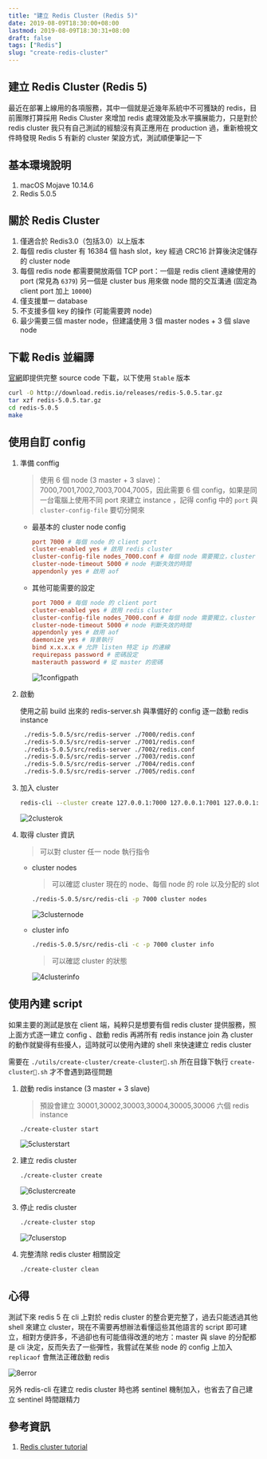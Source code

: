 ```yaml
---
title: "建立 Redis Cluster (Redis 5)"
date: 2019-08-09T18:30:00+08:00
lastmod: 2019-08-09T18:30:31+08:00
draft: false
tags: ["Redis"]
slug: "create-redis-cluster"
---
```


## 建立 Redis Cluster (Redis 5)

最近在部署上線用的各項服務，其中一個就是近幾年系統中不可獲缺的 redis，目前團隊打算採用 Redis Cluster 來增加 redis 處理效能及水平擴展能力，只是對於 redis cluster 我只有自己測試的經驗沒有真正應用在 production 過，重新檢視文件時發現 Redis 5 有新的 cluster 架設方式，測試順便筆記一下

## 基本環境說明

1. macOS Mojave 10.14.6
2. Redis 5.0.5

## 關於 Redis Cluster

1. 僅適合於 Redis3.0（包括3.0）以上版本
2. 每個 redis cluster 有 16384 個 hash slot，key 經過 CRC16 計算後決定儲存的 cluster node
3. 每個 redis node 都需要開放兩個 TCP port：一個是 redis client 連線使用的 port (常見為 `6379`) 另一個是 cluster bus 用來做 node 間的交互溝通 (固定為 client port 加上 `10000`)
4. 僅支援單一 database
5. 不支援多個 key 的操作 (可能需要跨 node)
6. 最少需要三個 master node，但建議使用 3 個 master nodes + 3 個 slave node

## 下載 Redis 並編譯

[官網](https://redis.io/download)即提供完整 source code 下載，以下使用 `Stable` 版本

```bash
curl -O http://download.redis.io/releases/redis-5.0.5.tar.gz
tar xzf redis-5.0.5.tar.gz
cd redis-5.0.5
make
```

## 使用自訂 config

1. 準備 conffig

    > 使用 6 個 node (3 master + 3 slave)：7000,7001,7002,7003,7004,7005，因此需要 6 個 config，如果是同一台電腦上使用不同 port 來建立 instance ，記得 config 中的 `port` 與 `cluster-config-file` 要切分開來

    - 最基本的 cluster node config

        ```conf
        port 7000 # 每個 node 的 client port
        cluster-enabled yes # 啟用 redis cluster
        cluster-config-file nodes_7000.conf # 每個 node 需要獨立，cluster 自行維護使用，不需人為介入
        cluster-node-timeout 5000 # node 判斷失效的時間
        appendonly yes # 啟用 aof
        ```

    - 其他可能需要的設定

        ```conf
        port 7000 # 每個 node 的 client port
        cluster-enabled yes # 啟用 redis cluster
        cluster-config-file nodes_7000.conf # 每個 node 需要獨立，cluster 自行維護使用，不需人為介入
        cluster-node-timeout 5000 # node 判斷失效的時間
        appendonly yes # 啟用 aof
        daemonize yes # 背景執行
        bind x.x.x.x # 允許 listen 特定 ip 的連線
        requirepass password # 密碼設定
        masterauth password # 從 master 的密碼
        ```

        ![1configpath](https://user-images.githubusercontent.com/3851540/62774852-a7a7b900-bad8-11e9-83ee-b52ca8c3123d.png)

2. 啟動

    使用之前 build 出來的 redis-server.sh 與準備好的 config 逐一啟動 redis instance

    ```bash
     ./redis-5.0.5/src/redis-server ./7000/redis.conf
     ./redis-5.0.5/src/redis-server ./7001/redis.conf
     ./redis-5.0.5/src/redis-server ./7002/redis.conf
     ./redis-5.0.5/src/redis-server ./7003/redis.conf
     ./redis-5.0.5/src/redis-server ./7004/redis.conf
     ./redis-5.0.5/src/redis-server ./7005/redis.conf
    ```

3. 加入 cluster

    ```bash
    redis-cli --cluster create 127.0.0.1:7000 127.0.0.1:7001 127.0.0.1:7002 127.0.0.1:7003 127.0.0.1:7004 127.0.0.1:7005 --cluster-replicas 1
    ```

    ![2clusterok](https://user-images.githubusercontent.com/3851540/62774853-a8404f80-bad8-11e9-9b92-67fc0c80d5af.png)

4. 取得 cluster 資訊

    > 可以對 cluster 任一 node 執行指令

    - cluster nodes

        > 可以確認 cluster 現在的 node、每個 node 的 role 以及分配的 slot

        ```bash
        ./redis-5.0.5/src/redis-cli -p 7000 cluster nodes
        ```

        ![3clusternode](https://user-images.githubusercontent.com/3851540/62774854-a8404f80-bad8-11e9-96a1-7852f216fe94.png)

    - cluster info

        ```bash
        ./redis-5.0.5/src/redis-cli -c -p 7000 cluster info
        ```

        > 可以確認 cluster 的狀態

        ![4clusterinfo](https://user-images.githubusercontent.com/3851540/62774855-a8404f80-bad8-11e9-9abb-8ecf4b3eb956.png)

## 使用內建 script

如果主要的測試是放在 client 端，純粹只是想要有個 redis cluster 提供服務，照上面方式逐一建立 config 、啟動 redis 再將所有 redis instance join 為 cluster 的動作就變得有些擾人，這時就可以使用內建的 shell 來快速建立 redis cluster

需要在  `./utils/create-cluster/create-cluster.sh` 所在目錄下執行 `create-cluster.sh` 才不會遇到路徑問題

1. 啟動 redis instance (3 master + 3 slave)

    > 預設會建立 30001,30002,30003,30004,30005,30006 六個 redis instance

    ```bash
    ./create-cluster start
    ```

    ![5clusterstart](https://user-images.githubusercontent.com/3851540/62774856-a8404f80-bad8-11e9-8d6d-99bfb2fd2335.png)

2. 建立 redis cluster

    ```bash
    ./create-cluster create
    ```

    ![6clustercreate](https://user-images.githubusercontent.com/3851540/62774857-a8d8e600-bad8-11e9-86b7-9ef26916b008.png)

3. 停止 redis cluster

    ```bash
    ./create-cluster stop
    ```

    ![7cluserstop](https://user-images.githubusercontent.com/3851540/62774859-a8d8e600-bad8-11e9-8d77-0e392e3f5f44.png)

4. 完整清除 redis cluster 相關設定

    ```bash
    ./create-cluster clean
    ```

## 心得

測試下來 redis 5 在 cli 上對於 redis cluster 的整合更完整了，過去只能透過其他 shell 來建立 cluster，現在不需要再想辦法看懂這些其他語言的 script 即可建立，相對方便許多，不過卻也有可能值得改進的地方：master 與 slave 的分配都是 cli 決定，反而失去了一些彈性，我嘗試在某些 node 的 config 上加入 `replicaof` 會無法正確啟動 redis

![8error](https://user-images.githubusercontent.com/3851540/62774860-a8d8e600-bad8-11e9-9764-46d79f7af220.png)

另外 redis-cli 在建立 redis cluster 時也將 sentinel 機制加入，也省去了自己建立 sentinel 時間跟精力

## 參考資訊

1. [Redis cluster tutorial](https://redis.io/topics/cluster-tutorial)
